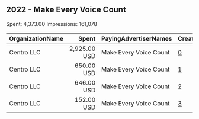 ## 2022 - Make Every Voice Count 
Spent: 4,373.00
Impressions: 161,078

|OrganizationName|Spent|PayingAdvertiserNames|CreativeUrls|Impressions|Genders|AgeBrackets|CountryCodes|BillingAddresses|CandidateBallotInformation|
|:---|---:|:---|:---|---:|:---|:---|:---|:---|:---|
|Centro LLC|2,925.00 USD|Make Every Voice Count|[0](https://www.snap.com/political-ads/asset/136644796281b26de8e8c32a89b57ce919698ed1737d711ca4c54ad5a731e9a9?mediaType=mp4)|114,461||18+|united states|"11 E. Madison Ave. 6th Floor,,,Chicago,60602,US"|Make Every Voice Count|
|Centro LLC|650.00 USD|Make Every Voice Count|[1](https://www.snap.com/political-ads/asset/272914ff10a97443ec609ef668bececffb47c96900db8ed650964d24c3519fd4?mediaType=mp4)|21,125||18+|united states|"11 E. Madison Ave. 6th Floor,,,Chicago,60602,US"|Make Every Voice Count|
|Centro LLC|646.00 USD|Make Every Voice Count|[2](https://www.snap.com/political-ads/asset/5056da7d0b36be2c74f1fa902b99ec04b21e803cfe2e1443174a308e91339435?mediaType=mp4)|20,852||18+|united states|"11 E. Madison Ave. 6th Floor,,,Chicago,60602,US"|Make Every Voice Count|
|Centro LLC|152.00 USD|Make Every Voice Count|[3](https://www.snap.com/political-ads/asset/6f427c6b1046056a3eef2c889ace14110eb94f35d602e00e373ccb254376a1d9?mediaType=mp4)|4,640||18+|united states|"11 E. Madison Ave. 6th Floor,,,Chicago,60602,US"|Make Every Voice Count|
